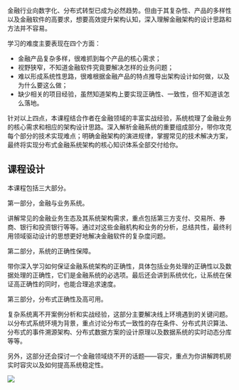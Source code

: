 金融行业向数字化、分布式转型已成为必然趋势。但由于其复杂性、产品的多样性以及金融软件的高要求，想要高效提升架构认知，深入理解金融架构的设计思路和方法并不容易。

学习的难度主要表现在四个方面：

- 金融产品复杂多样，很难抓到每个产品的核心需求；
- 视野狭窄，不知道金融软件究竟要解决怎样的业务问题；
- 难以形成系统性思路，很难根据金融产品的特点推导出架构设计如何做，以及为什么要这么做；
- 缺少相关的项目经验，虽然知道架构上要实现正确性、一致性，但不知道该怎么落地。

针对以上四点，本课程结合作者在金融领域的丰富实战经验，系统梳理了金融业务的核心需求和相应的架构设计思路。深入解析金融系统的重要组成部分，带你攻克每个部分的技术实现难点；明确金融架构的演进规律，掌握常见的技术解决方案，最终将实现分布式金融系统架构的核心知识体系全部交付给你。

## 课程设计

本课程包括三大部分。

第一部分，金融与业务系统。

讲解常见的金融业务生态及其系统架构需求，重点包括第三方支付、交易所、券商、银行和投资银行等等。通过对这些金融机构和业务的分析，总结共性，最终利用领域驱动设计的思想更好地解决金融软件的复杂度问题。

第二部分，系统的正确性保障。

带你深入学习如何保证金融系统架构的正确性，具体包括业务处理的正确性以及数据处理的正确性，它们是金融系统的必选项。最后还会讲到系统优化，让系统在保证高正确性的同时，也能合理追求速度。

第三部分，分布式正确性及高可用。

复杂系统离不开案例分析和实战经验，这部分主要解决线上环境遇到的关键问题。以分布式系统环境为背景，重点讨论分布式一致性的存在条件、分布式共识算法、分布式的事件溯源架构、分布式数据方案的设计原理以及数据系统的实时动态分库等等。

另外，这部分还会探讨一个金融领域绕不开的话题——容灾，重点为你讲解跨机房实时容灾以及如何提高系统稳定性。

![](https://static001.geekbang.org/resource/image/b0/2b/b0808c325412237c9af6219b4e2ec72b.jpg)